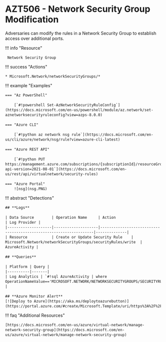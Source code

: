 # AZT506 - Network Security Group Modification                                                                                             

Adversaries can modify the rules in a Network Security Group to establish access over additional ports.

!!! info "Resource" 

	 Network Security Group

!!! success "Actions"

	* Microsoft.Network/networkSecurityGroups/*

!!! example "Examples"

    === "Az PowerShell"

		[`#!powershell Set-AzNetworkSecurityRuleConfig`](https://docs.microsoft.com/en-us/powershell/module/az.network/set-aznetworksecurityruleconfig?view=azps-8.0.0)
		
	=== "Azure CLI"
	
		[`#!python az network nsg rule`](https://docs.microsoft.com/en-us/cli/azure/network/nsg/rule?view=azure-cli-latest)	

	=== "Azure REST API"
	
		[`#!python PUT https://management.azure.com/subscriptions/{subscriptionId}/resourceGroups/{resourceGroupName}/providers/Microsoft.Network/networkSecurityGroups/{networkSecurityGroupName}/securityRules/{securityRuleName}?api-version=2021-08-01`](https://docs.microsoft.com/en-us/rest/api/virtualnetwork/security-rules)	

    === "Azure Portal"
    	![nsg](nsg.PNG)

!!! abstract "Detections"

	## **Logs** 

	| Data Source        | Operation Name     | Action                                                            | Log Provider |
	|--------------------|--------------------|-------------------------------------------------------------------|--------------|
	| Resource           | Create or Update Security Rule	 | Microsoft.Network/networkSecurityGroups/securityRules/write	| AzureActivity |

	## **Queries**

	| Platform | Query |
    |----------|-------|
	| Log Analytics | `#!sql AzureActivity | where OperationNameValue=='MICROSOFT.NETWORK/NETWORKSECURITYGROUPS/SECURITYRULES/WRITE'` |	
	
	## **Azure Monitor Alert**
	[![Deploy to Azure](https://aka.ms/deploytoazurebutton)](https://portal.azure.com/#create/Microsoft.Template/uri/https%3A%2F%2Fraw.githubusercontent.com%2Fmicrosoft%2FAzDetectSuite%2Fmain%2FPersistence%2FAZT506%2FAZT506.json)
	
!!! faq "Additional Resources"

	[https://docs.microsoft.com/en-us/azure/virtual-network/manage-network-security-group](https://docs.microsoft.com/en-us/azure/virtual-network/manage-network-security-group)